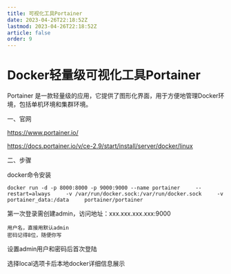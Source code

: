 ```yaml
---
title: 可视化工具Portainer
date: 2023-04-26T22:18:52Z
lastmod: 2023-04-26T22:18:52Z
article: false
order: 9
---
```


# Docker轻量级可视化工具Portainer

Portainer 是一款轻量级的应用，它提供了图形化界面，用于方便地管理Docker环境，包括单机环境和集群环境。

一、官网

https://www.portainer.io/

https://docs.portainer.io/v/ce-2.9/start/install/server/docker/linux

二、步骤

docker命令安装

```shell
docker run -d -p 8000:8000 -p 9000:9000 --name portainer     --restart=always     -v /var/run/docker.sock:/var/run/docker.sock     -v portainer_data:/data     portainer/portainer 
```

第一次登录需创建admin，访问地址：xxx.xxx.xxx.xxx:9000

```shell
用户名，直接用默认admin 
密码记得8位，随便你写 
```

设置admin用户和密码后首次登陆

选择local选项卡后本地docker详细信息展示

